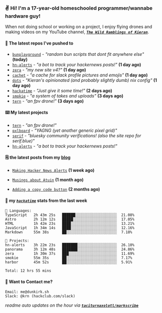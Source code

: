 ### ✌️ Hi! I'm a 17-year-old homeschooled programmer/wannabe hardware guy!

When not doing school or working on a project, I enjoy flying drones and making videos on my YouTube channel, [**_`The Wild Ramblings of Kieran`_**](https://youtube.com/@kieran.rambles).

#### 👷 The latest repos I've pushed to

- [`bunplayground`](https://github.com/taciturnaxolotl/bunplayground) - _"random bun scripts that dont fit anywhere else"_ **(today)**
- [`hn-alerts`](https://github.com/taciturnaxolotl/hn-alerts) - _"a bot to track your hackernews posts!"_ **(1 day ago)**
- [`zera`](https://github.com/taciturnaxolotl/zera) - _"my new site v4?"_ **(1 day ago)**
- [`cachet`](https://github.com/taciturnaxolotl/cachet) - _"a cache for slack profile pictures and emojis"_ **(1 day ago)**
- [`dots`](https://github.com/taciturnaxolotl/dots) - _"Kieran's opinionated (and probably slightly dumb) nix config"_ **(1 day ago)**
- [`hackatime`](https://github.com/hackclub/hackatime) - _"Just give it some time!"_ **(2 days ago)**
- [`smokie`](https://github.com/taciturnaxolotl/smokie) - _"a system of takes and uploads"_ **(3 days ago)**
- [`tern`](https://github.com/taciturnaxolotl/tern) - _"an fpv drone!"_ **(3 days ago)**

#### ⌨️ My latest projects

- [`tern`](https://github.com/taciturnaxolotl/tern) - _"an fpv drone!"_
- [`pxlboard`](https://github.com/taciturnaxolotl/pxlboard) - _"YAGNG (yet another generic pixel grid)"_
- [`serif`](https://github.com/taciturnaxolotl/serif) - _"bluesky community verifications! (also the site repo for serif.blue)"_
- [`hn-alerts`](https://github.com/taciturnaxolotl/hn-alerts) - _"a bot to track your hackernews posts!"_

#### 🗒️ the latest posts from my [blog](https://dunkirk.sh)

- [`Making Hacker News Alerts`](https://dunkirk.sh/blog/hn-alerts/) **(1 week ago)**

- [`Musings about Atuin`](https://dunkirk.sh/blog/atuin/) **(1 month ago)**

- [`Adding a copy code button`](https://dunkirk.sh/blog/adding-a-copy-button/) **(2 months ago)**



#### 📡 my [_`hackatime`_](https://waka.hackclub.com) stats from the last week

```text
💾 Languages:
TypeScript   2h 43m 25s   ██████░░░░░░░░░░░░░░░░░░░  21.08%
Astro        2h 12m 12s   █████░░░░░░░░░░░░░░░░░░░░  17.05%
HTML         1h 42m 23s   ████░░░░░░░░░░░░░░░░░░░░░  13.21%
JavaScript   1h 34m 14s   ████░░░░░░░░░░░░░░░░░░░░░  12.16%
Markdown     55m 38s      ██░░░░░░░░░░░░░░░░░░░░░░░  7.18%

💼 Projects:
hn-alerts    3h 22m 23s   ███████░░░░░░░░░░░░░░░░░░  26.10%
panorama     3h 12m 48s   ███████░░░░░░░░░░░░░░░░░░  24.86%
zera         1h 30m 37s   ███░░░░░░░░░░░░░░░░░░░░░░  11.69%
smokie       55m 35s      ██░░░░░░░░░░░░░░░░░░░░░░░  7.17%
harbor       45m 52s      ██░░░░░░░░░░░░░░░░░░░░░░░  5.91%

Total: 12 hrs 55 mins
```

#### 📮 Want to Contact me?

```text
Email: me@dunkirk.sh
Slack: @krn (hackclub.com/slack)
```

_readme auto updates on the hour via [**`taciturnaxolotl/markscribe`**](https://github.com/taciturnaxolotl/markscribe)_
